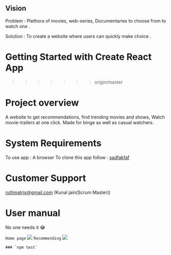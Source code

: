 
## Vision
Problem : Plethora of movies, web-series, Documentaries to choose from to watch one .

Solution : To create a website where  users can quickly make choice .



# Getting Started with Create React App
>>>>>>> origin/master

# Project overview
A website to get recommendations, find trending movies and shows, Watch movie-trailers at one click. Made for binge as well as casual watchers.

# System Requirements
To use app : A browser
To clone this app follow : [sadfakfaf](https://github.com/kunaljainwin/Starflix/blob/master/RECEPIE.md)

# Customer Support 
rultimatrix@gmail.com (Kunal jain(Scrum Master))

# User manual
No one needs it 😂

 `Home page`
![](https://github.com/kunaljainwin/)
 `Recommending`
![](https://github.com/kunaljainwin/)


    ### `npm test`
    

